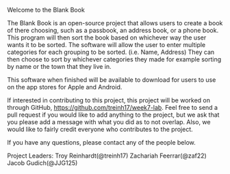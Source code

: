 Welcome to the Blank Book

The Blank Book is an open-source project that allows users to create a book of there choosing, such as a passbook, an address book, or a phone book. This program will then sort the book based on whichever way the user wants it to be
sorted. The software will allow the user to enter multiple categories for each grouping to be sorted. (i.e. Name, Address) They can then choose to sort by whichever categories they made for example sorting by name or the town that
they live in.

This software when finished will be available to download for users to use on the app stores for Apple and Android.


If interested in contributing to this project, this project will be worked on through GitHub, https://github.com/treinh17/week7-lab. Feel free to send a pull request if you would like to add anything to the project, but we ask that 
you please add a message with what you did as to not overlap. Also, we would like to fairly credit everyone who contributes to the project.

If you have any questions, please contact any of the people below. 

Project Leaders:
Troy Reinhardt(@treinh17)
Zachariah Feerrar(@zaf22)
Jacob Gudich(@JJG125)
